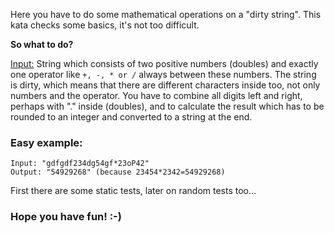 Here you have to do some mathematical operations on a "dirty string". This kata checks some basics, it's not too difficult.


__So what to do?__

<u>Input:</u> String which consists of two positive numbers (doubles) and exactly one operator like `+, -, * or /` always between these numbers. The string is dirty, which means that there are different characters inside too, not only numbers and the operator. You have to combine all digits left and right, perhaps with "." inside (doubles), and to calculate the result which has to be rounded to an integer and converted to a string at the end.

### Easy example:

```
Input: "gdfgdf234dg54gf*23oP42"
Output: "54929268" (because 23454*2342=54929268)
```

First there are some static tests, later on random tests too...

### Hope you have fun! :-)